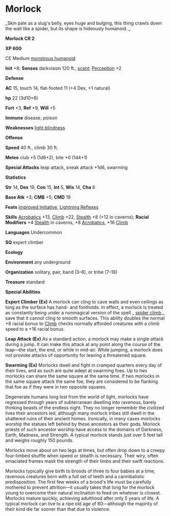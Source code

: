 # Morlock

_Skin pale as a slug's belly, eyes huge and bulging, this thing crawls down the wall like a spider, but its shape is hideously humanoid. _

**Morlock CR 2**

**XP 600**

CE Medium [monstrous humanoid](creatureTypes#_monstrous-humanoid)

**Init** +8; **Senses** darkvision 120 ft., [scent](universalMonsterRules#_scent); [Perception](../skills/perception#_perception) +2

**Defense**

**AC** 15, touch 14, flat-footed 11 (+4 Dex, +1 natural)

**hp** 22 (3d10+6)

**Fort** +3, **Ref** +9, **Will** +5

**Immune** disease, poison

**Weaknesses** [light blindness](universalMonsterRules#_light-blindness)

**Offense**

**Speed** 40 ft., climb 30 ft.

**Melee** club +5 (1d6+2), bite +0 (1d4+1)

**Special Attacks** leap attack, sneak attack +1d6, swarming

**Statistics**

**Str** 14, **Dex** 19, **Con** 15, **Int** 5, **Wis** 14, **Cha** 6

**Base Atk** +3; **CMB** +5; **CMD** 19

**Feats** [Improved Initiative](../feats#_improved-initiative), [Lightning Reflexes](../feats#_lightning-reflexes)

**Skills** [Acrobatics](../skills/acrobatics#_acrobatics) +13, [Climb](../skills/climb#_climb) +22, [Stealth](../skills/stealth#_stealth) +8 (+12 in caverns); **Racial Modifiers** +4 [Stealth](../skills/stealth#_stealth) in caverns, +8 [Acrobatics](../skills/acrobatics#_acrobatics), +16 [Climb](../skills/climb#_climb)

**Languages** Undercommon

**SQ** expert climber

**Ecology**

**Environment** any underground

**Organization** solitary, pair, band (3–6), or tribe (7–18)

**Treasure** standard

**Special Abilities**

**Expert Climber (Ex)** A morlock can cling to cave walls and even ceilings as long as the surface has hand- and footholds. In effect, a morlock is treated as constantly being under a nonmagical version of the spell _ [spider climb](../spells/spiderClimb#_spider-climb)_, save that it cannot cling to smooth surfaces. This ability doubles the normal +8 racial bonus to [Climb](../skills/climb#_climb) checks normally afforded creatures with a climb speed to a +16 racial bonus.

**Leap Attack (Ex)** As a standard action, a morlock may make a single attack during a jump. It can make this attack at any point along the course of the leap—the start, the end, or while in mid-air. While jumping, a morlock does not provoke attacks of opportunity for leaving a threatened square.

**Swarming (Ex)** Morlocks dwell and fight in cramped quarters every day of their lives, and as such are quite adept at swarming foes. Up to two morlocks can share the same square at the same time. If two morlocks in the same square attack the same foe, they are considered to be flanking that foe as if they were in two opposite squares.

Degenerate humans long lost from the world of light, morlocks have regressed through years of subterranean dwelling into ravenous, barely thinking beasts of the endless night. They no longer remember the civilized lives their ancestors led, although many morlock tribes still dwell in the shattered ruins of their ancient homes. Ironically, in many cases morlocks worship the statues left behind by these ancestors as their gods. Morlock priests of such ancestor worship have access to the domains of Darkness, Earth, Madness, and Strength. A typical morlock stands just over 5 feet tall and weighs roughly 150 pounds.

Morlocks move about on two legs at times, but often drop down to a creepy four-limbed shuffle when speed or stealth is necessary. Their wiry, often emaciated frames mask the strength of their limbs and their swift reactions.

Morlocks typically give birth to broods of three to four babies at a time, ravenous creatures born with a full set of teeth and a cannibalistic predisposition. The first few weeks of a brood's life must be carefully mothered to prevent attrition—it usually takes that long for the morlock young to overcome their natural inclination to feed on whatever is closest. Morlocks mature quickly, achieving adulthood after only 5 years of life. A typical morlock can live to a ripe old age of 60—although the majority of their kind die far sooner than that due to violence.

